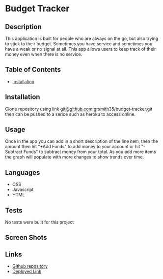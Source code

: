 # Budget Tracker
## Description
This application is built for people who are always on the go, but also trying to stick to their budget. Sometimes you have service and sometimes you have a weak or no signal at all. This app allows users to keep track of their money even when there is no service. 
## Table of Contents
* [Installation](#)


## Installation
Clone repository using link git@github.com:grsmith35/budget-tracker.git then can be pushed to a serice such as heroku to access online.

## Usage
Once in the app you can add in a short description of the line item, then the amount then hit "+Add Funds" to add money to your account or hit "-Subtract Funds" to subtract money from your total. As you add more items the graph will populate with more changes to show trends over time. 

## Languages
* CSS
* Javascript
* HTML

## Tests
No tests were built for this project

## Screen Shots

## Links
* [Github repository](https://github.com/grsmith35/budget-tracker)
* [Deployed Link](https://budgettrakerrsmith.herokuapp.com/)
